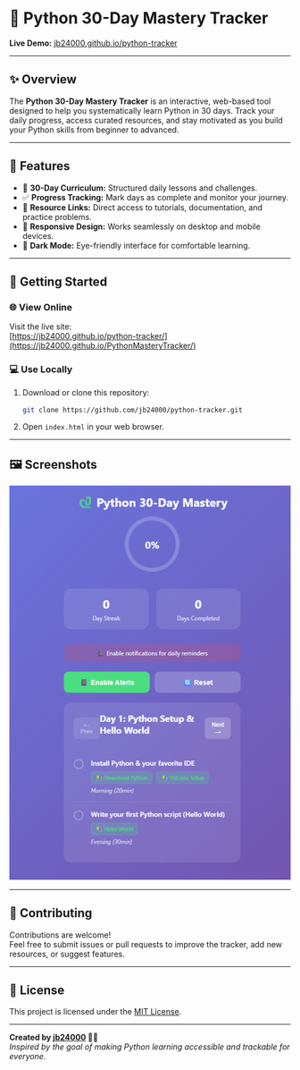 # 🐍 Python 30-Day Mastery Tracker

**Live Demo:** [jb24000.github.io/python-tracker](https://jb24000.github.io/PythonMasteryTracker/)

---

## ✨ Overview

The **Python 30-Day Mastery Tracker** is an interactive, web-based tool designed to help you systematically learn Python in 30 days. Track your daily progress, access curated resources, and stay motivated as you build your Python skills from beginner to advanced.

---

## 🚀 Features

- 📅 **30-Day Curriculum:** Structured daily lessons and challenges.
- ✅ **Progress Tracking:** Mark days as complete and monitor your journey.
- 🔗 **Resource Links:** Direct access to tutorials, documentation, and practice problems.
- 📱 **Responsive Design:** Works seamlessly on desktop and mobile devices.
- 🌙 **Dark Mode:** Eye-friendly interface for comfortable learning.

---

## 📖 Getting Started

### 🌐 View Online

Visit the live site:  
[https://jb24000.github.io/python-tracker/](https://jb24000.github.io/PythonMasteryTracker/)

### 💻 Use Locally

1. Download or clone this repository:
    ```bash
    git clone https://github.com/jb24000/python-tracker.git
    ```
2. Open `index.html` in your web browser.

---

## 🖼️ Screenshots

![Python 30-Day Mastery Tracker Screenshot](Screenshot2025-07-23005820.png)

---

## 🤝 Contributing

Contributions are welcome!  
Feel free to submit issues or pull requests to improve the tracker, add new resources, or suggest features.

---

## 📄 License

This project is licensed under the [MIT License](LICENSE).

---

**Created by [jb24000](https://github.com/jb24000) 🧑‍💻**  
_Inspired by the goal of making Python learning accessible and trackable for everyone._
